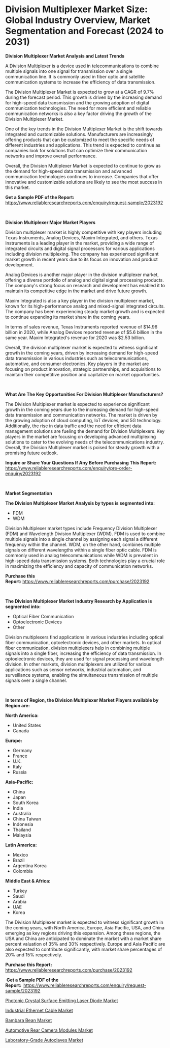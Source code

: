 <p><h1>Division Multiplexer Market Size: Global Industry Overview, Market Segmentation and Forecast (2024 to 2031)</h1></p><p><strong>Division Multiplexer Market Analysis and Latest Trends</strong></p>
<p><p>A Division Multiplexer is a device used in telecommunications to combine multiple signals into one signal for transmission over a single communication line. It is commonly used in fiber optic and satellite communication systems to increase the efficiency of data transmission.</p><p>The Division Multiplexer Market is expected to grow at a CAGR of 9.7% during the forecast period. This growth is driven by the increasing demand for high-speed data transmission and the growing adoption of digital communication technologies. The need for more efficient and reliable communication networks is also a key factor driving the growth of the Division Multiplexer Market.</p><p>One of the key trends in the Division Multiplexer Market is the shift towards integrated and customizable solutions. Manufacturers are increasingly offering products that can be customized to meet the specific needs of different industries and applications. This trend is expected to continue as companies look for solutions that can optimize their communication networks and improve overall performance.</p><p>Overall, the Division Multiplexer Market is expected to continue to grow as the demand for high-speed data transmission and advanced communication technologies continues to increase. Companies that offer innovative and customizable solutions are likely to see the most success in this market.</p></p>
<p><strong>Get a Sample PDF of the Report:&nbsp;</strong> <a href="https://www.reliableresearchreports.com/enquiry/request-sample/2023192">https://www.reliableresearchreports.com/enquiry/request-sample/2023192</a></p>
<p>&nbsp;</p>
<p><strong>Division Multiplexer Major Market Players</strong></p>
<p><p>Division multiplexer market is highly competitive with key players including Texas Instruments, Analog Devices, Maxim Integrated, and others. Texas Instruments is a leading player in the market, providing a wide range of integrated circuits and digital signal processors for various applications including division multiplexing. The company has experienced significant market growth in recent years due to its focus on innovation and product development.</p><p>Analog Devices is another major player in the division multiplexer market, offering a diverse portfolio of analog and digital signal processing products. The company's strong focus on research and development has enabled it to maintain its competitive edge in the market and drive future growth.</p><p>Maxim Integrated is also a key player in the division multiplexer market, known for its high-performance analog and mixed-signal integrated circuits. The company has been experiencing steady market growth and is expected to continue expanding its market share in the coming years.</p><p>In terms of sales revenue, Texas Instruments reported revenue of $14.96 billion in 2020, while Analog Devices reported revenue of $5.6 billion in the same year. Maxim Integrated's revenue for 2020 was $2.53 billion.</p><p>Overall, the division multiplexer market is expected to witness significant growth in the coming years, driven by increasing demand for high-speed data transmission in various industries such as telecommunications, automotive, and consumer electronics. Key players in the market are focusing on product innovation, strategic partnerships, and acquisitions to maintain their competitive position and capitalize on market opportunities.</p></p>
<p>&nbsp;</p>
<p><strong>What Are The Key Opportunities For Division Multiplexer Manufacturers?</strong></p>
<p><p>The Division Multiplexer market is expected to experience significant growth in the coming years due to the increasing demand for high-speed data transmission and communication networks. The market is driven by the growing adoption of cloud computing, IoT devices, and 5G technology. Additionally, the rise in data traffic and the need for efficient data management solutions are fueling the demand for Division Multiplexers. Key players in the market are focusing on developing advanced multiplexing solutions to cater to the evolving needs of the telecommunications industry. Overall, the Division Multiplexer market is poised for steady growth with a promising future outlook.</p></p>
<p><strong>Inquire or Share Your Questions If Any Before Purchasing This Report:</strong> <a href="https://www.reliableresearchreports.com/enquiry/pre-order-enquiry/2023192">https://www.reliableresearchreports.com/enquiry/pre-order-enquiry/2023192</a></p>
<p>&nbsp;</p>
<p><strong>Market Segmentation</strong></p>
<p><strong>The Division Multiplexer Market Analysis by types is segmented into:</strong></p>
<p><ul><li>FDM</li><li>WDM</li></ul></p>
<p><p>Division Multiplexer market types include Frequency Division Multiplexer (FDM) and Wavelength Division Multiplexer (WDM). FDM is used to combine multiple signals into a single channel by assigning each signal a different frequency within the channel. WDM, on the other hand, combines multiple signals on different wavelengths within a single fiber optic cable. FDM is commonly used in analog telecommunications while WDM is prevalent in high-speed data transmission systems. Both technologies play a crucial role in maximizing the efficiency and capacity of communication networks.</p></p>
<p><strong>Purchase this Report:&nbsp;</strong><a href="https://www.reliableresearchreports.com/purchase/2023192">https://www.reliableresearchreports.com/purchase/2023192</a></p>
<p>&nbsp;</p>
<p><strong>The Division Multiplexer Market Industry Research by Application is segmented into:</strong></p>
<p><ul><li>Optical Fiber Communication</li><li>Optoelectronic Devices</li><li>Other</li></ul></p>
<p><p>Division multiplexers find applications in various industries including optical fiber communication, optoelectronic devices, and other markets. In optical fiber communication, division multiplexers help in combining multiple signals into a single fiber, increasing the efficiency of data transmission. In optoelectronic devices, they are used for signal processing and wavelength division. In other markets, division multiplexers are utilized for various applications such as sensor networks, industrial automation, and surveillance systems, enabling the simultaneous transmission of multiple signals over a single channel.</p></p>
<p>&nbsp;</p>
<p><strong>In terms of Region, the Division Multiplexer Market Players available by Region are:</strong></p>
<p>
    <p> <strong> North America: </strong>
        <ul>
            <li>United States</li>
            <li>Canada</li>
        </ul>
        </p> 
    <p> <strong> Europe: </strong>
        <ul>
            <li>Germany</li>
            <li>France</li>
            <li>U.K.</li>
            <li>Italy</li>
            <li>Russia</li>
        </ul>
        </p> 
    <p> <strong> Asia-Pacific: </strong>
        <ul>
            <li>China</li>
            <li>Japan</li>
            <li>South Korea</li>
            <li>India</li>
            <li>Australia</li>
            <li>China Taiwan</li>
            <li>Indonesia</li>
            <li>Thailand</li>
            <li>Malaysia</li>
        </ul>
        </p> 
    <p> <strong> Latin America: </strong>
        <ul>
            <li>Mexico</li>
            <li>Brazil</li>
            <li>Argentina Korea</li>
            <li>Colombia</li>
        </ul>
        </p> 
    <p> <strong> Middle East & Africa: </strong>
        <ul>
            <li>Turkey</li>
            <li>Saudi</li>
            <li>Arabia</li>
            <li>UAE</li>
            <li>Korea</li>
        </ul>
    </p>
    </p>
<p><p>The Division Multiplexer market is expected to witness significant growth in the coming years, with North America, Europe, Asia Pacific, USA, and China emerging as key regions driving this expansion. Among these regions, the USA and China are anticipated to dominate the market with a market share percent valuation of 35% and 30% respectively. Europe and Asia Pacific are also expected to contribute significantly, with market share percentages of 20% and 15% respectively.</p></p>
<p><strong>Purchase this Report: </strong><a href="https://www.reliableresearchreports.com/purchase/2023192">https://www.reliableresearchreports.com/purchase/2023192</a></p>
<p>&nbsp;<strong>Get a Sample PDF of the Report:&nbsp;&nbsp;</strong><a href="https://www.reliableresearchreports.com/enquiry/request-sample/2023192">https://www.reliableresearchreports.com/enquiry/request-sample/2023192</a></p>
<p><strong></strong></p>
<p><p><a href="https://view.publitas.com/reportprime-1/photonic-crystal-surface-emitting-laser-diode-market-size-growth-outlook-from-2024-to-2031-projecting-at-markets-trends-analysis-by-application-regional-outlook-and-revenue/">Photonic Crystal Surface Emitting Laser Diode Market</a></p><p><a href="https://glittery-fuchsia-86a.notion.site/Industrial-Ethernet-Cable-Market-Size-Evaluating-its-Market-Trends-Growth-and-Projections-2024--e41f8ee857284f3d8b8ce13b09b278fb">Industrial Ethernet Cable Market</a></p><p><a href="https://acidic-farm-354.notion.site/Bambara-Bean-Market-Dynamics-2024-2031-Also-about-Its-Market-Trends-Projections-and-Opportunities-1a24623d175b4ff9a9f9166a78d69b92">Bambara Bean Market</a></p><p><a href="https://view.publitas.com/reportprime-1/automotive-rear-camera-modules-market-size-focuses-on-market-dynamics-in-depth-analysis-and-future-projections-of-its-market-forecasted-for-period-from-2024-to-2031/">Automotive Rear Camera Modules Market</a></p><p><a href="https://glittery-fuchsia-86a.notion.site/Laboratory-Grade-Autoclaves-Market-Size-Reflecting-a-Forecast-Till-2031-Market-By-Type-By-Applicat-99fca2a6118742219dae8d7a1193750c">Laboratory-Grade Autoclaves Market</a></p></p>